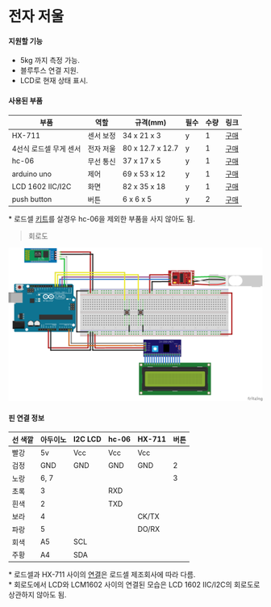 # 전자 저울

#### 지원할 기능
- 5kg 까지 측정 가능.
- 블루투스 연결 지원.
- LCD로 현재 상태 표시.


#### 사용된 부품
|부품   |역할|규격(mm)|필수|수량|링크|
|---|---|---|---|---|---|
|HX-711|센서 보정|34 x 21 x 3|y|1|[구매](https://www.coupang.com/vp/products/5123229588?itemId=7004937339&isAddedCart=)|
|4선식 로드셀 무게 센서|전자 저울|80 x 12.7 x 12.7|y|1| [구매](https://www.coupang.com/vp/products/1370338636?itemId=2402833361&isAddedCart=)|
|hc-06|무선 통신|37 x 17 x 5|y|1|[구매](https://www.coupang.com/vp/products/5767993544?itemId=9790717522&isAddedCart=)|
|arduino uno|제어|69 x 53 x 12|y|1|[구매](https://www.coupang.com/vp/products/84959309?itemId=964056709&isAddedCart=)|
|LCD 1602 IIC/I2C|화면|82 x 35 x 18|y|1|[구매](https://www.coupang.com/vp/products/316031012?itemId=1004961547&isAddedCart=)|
|push button|버튼|6 x 6 x 5|y|2|[구매](https://www.coupang.com/vp/products/5763813992?itemId=9769915495&isAddedCart=)|
\* 로드셀 [키트](https://www.coupang.com/vp/products/1370331139?vendorItemId=70397665972&isAddedCart=)를 살경우 hc-06을 제외한 부품을 사지 않아도 됨. 

> 회로도 

![img1](scale_schematic.png)

#### 핀 연결 정보
|선 색깔|아두이노|I2C LCD|hc-06|HX-711|버튼|
|----|---|---|---|---|---|
|빨강|5v|Vcc|Vcc|Vcc|    |
|검정|GND|GND|GND|GND|2|
|노랑|6, 7|    |    |    |3|
|초록|3|    |RXD|    |    |
|흰색|2|    |TXD|    |    |
|보라|4|    |    |CK/TX|    |    
|파랑|5|    |    |DO/RX|    |
|회색|A5|SCL|    |    |    |
|주황|A4|SDA|    |    |    |

\* 로드셀과 HX-711 사이의 [연결](https://codeh.tistory.com/150)은 로드셀 제조회사에 따라 다름.   
\* 회로도에서 LCD와 LCM1602 사이의 연결된 모습은 LCD 1602 IIC/I2C의 회로도로 상관하지 않아도 됨.